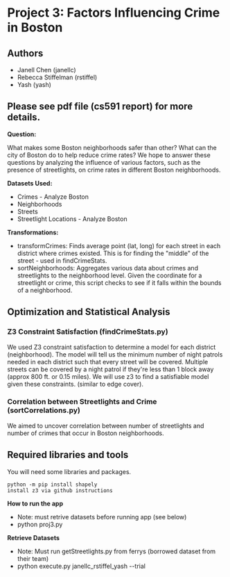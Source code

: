 # Project 3: Factors Influencing Crime in Boston


## Authors
* Janell Chen (janellc)
* Rebecca Stiffelman (rstiffel)
* Yash (yash)


## Please see pdf file (cs591 report) for more details.

**Question:**

What makes some Boston neighborhoods safer than other? What can the city of Boston do to help reduce crime rates? We hope to answer these questions by analyzing the influence of various factors, such as the presence of streetlights, on crime rates in different Boston neighborhoods.

**Datasets Used:**

*  Crimes - Analyze Boston
*  Neighborhoods
*  Streets
*  Streetlight Locations - Analyze Boston

**Transformations:**

* transformCrimes: Finds average point (lat, long) for each street in each district where crimes existed. This is for finding the "middle" of the street - used in findCrimeStats.
* sortNeighborhoods: Aggregates various data about crimes and streetlights to the neighborhood level. Given the coordinate for a streetlight or crime, this script checks to see if it falls within the bounds of a neighborhood.


## Optimization and Statistical Analysis
### Z3 Constraint Satisfaction (findCrimeStats.py)
We used Z3 constraint satisfaction to determine a model for each district (neighborhood). The model will tell us
the minimum number of night patrols needed in each district such that every street will be covered. Multiple streets can be covered by a night patrol if they're less than 1 block away (approx 800 ft. or 0.15 miles). We will use z3 to find a satisfiable model given these constraints. (similar to edge cover).

### Correlation between Streetlights and Crime (sortCorrelations.py)
We aimed to uncover correlation between number of streetlights and number of crimes that occur in Boston neighborhoods.


## Required libraries and tools
You will need some libraries and packages.
```
python -m pip install shapely
install z3 via github instructions

```
**How to run the app**
* Note: must retrive datasets before running app (see below)
* python proj3.py


**Retrieve Datasets**
* Note: Must run getStreetlights.py from ferrys (borrowed dataset from their team)
* python execute.py janellc_rstiffel_yash --trial
